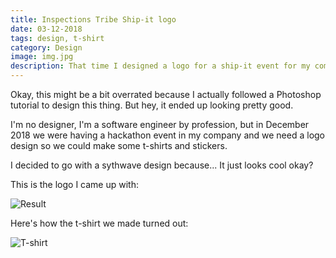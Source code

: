 ```yaml
---
title: Inspections Tribe Ship-it logo
date: 03-12-2018
tags: design, t-shirt
category: Design
image: img.jpg
description: That time I designed a logo for a ship-it event for my company
---
```


Okay, this might be a bit overrated because I actually followed a Photoshop tutorial to design this thing.
But hey, it ended up looking pretty good.

I'm no designer, I'm a software engineer by profession, but in December 2018 we were having a hackathon event in my company and we need a logo design so we could make some t-shirts and stickers.

I decided to go with a sythwave design because... It just looks cool okay?

This is the logo I came up with:

![Result](/contents/posts/03-12-2018-inspections-tribe-shipit/img.jpg)

Here's how the t-shirt we made turned out:

![T-shirt](/contents/posts/03-12-2018-inspections-tribe-shipit/t-shirt.jpg)
